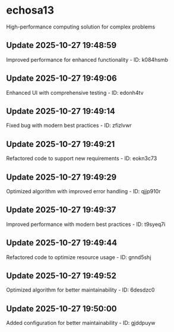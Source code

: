 # echosa13
High-performance computing solution for complex problems

## Update 2025-10-27 19:48:59
Improved performance for enhanced functionality - ID: k084hsmb


## Update 2025-10-27 19:49:06
Enhanced UI with comprehensive testing - ID: edonh4tv


## Update 2025-10-27 19:49:14
Fixed bug with modern best practices - ID: zfizlvwr


## Update 2025-10-27 19:49:21
Refactored code to support new requirements - ID: eokn3c73


## Update 2025-10-27 19:49:29
Optimized algorithm with improved error handling - ID: qjjp910r


## Update 2025-10-27 19:49:37
Improved performance with modern best practices - ID: t9syeq7i


## Update 2025-10-27 19:49:44
Refactored code to optimize resource usage - ID: gnnd5shj


## Update 2025-10-27 19:49:52
Optimized algorithm for better maintainability - ID: 6desdzc0


## Update 2025-10-27 19:50:00
Added configuration for better maintainability - ID: gjddpuyw

